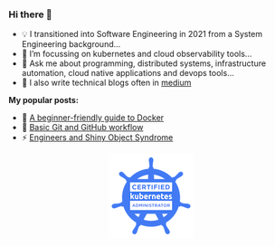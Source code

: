 ### Hi there 👋

<!--
**slashpai/slashpai** is a ✨ _special_ ✨ repository because its `README.md` (this file) appears on your GitHub profile.

Here are some ideas to get you started:

-->

- 💡 I transitioned into Software Engineering in 2021 from a System Engineering background...
- 🌱 I’m focussing on kubernetes and cloud observability tools...
- 💬 Ask me about programming, distributed systems, infrastructure automation, cloud native applications and devops tools...
- 📝	I also write technical blogs often in [medium](https://slashpai.medium.com/)

**My popular posts:**

- 🐳 [A beginner-friendly guide to Docker](https://medium.com/devops-things/a-beginner-friendly-guide-to-docker-bdc57fbbe848)
- 🍴 [Basic Git and GitHub workflow](https://medium.com/devops-things/basic-git-and-github-workflow-595073948078)
- ⚡	[Engineers and Shiny Object Syndrome](https://medium.com/geekthoughts/engineers-and-the-shiny-object-syndrome-691e9ca658ba)



<p align="center">
  <a href ="https://www.credly.com/badges/845e7527-5034-461e-9d93-4e6686c96101"><img alt="CKA" src="img/cka-certified-kubernetes-administrator.png"> </a>
</p>
